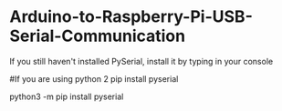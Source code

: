 # Arduino-to-Raspberry-Pi-USB-Serial-Communication
If you still haven't installed PySerial, install it by typing in your console

#If you are using python 2
pip install pyserial

python3 -m pip install pyserial
